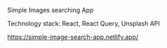 Simple Images searching App

Technology stack: React, React Query, Unsplash API

https://simple-image-search-app.netlify.app/
